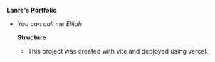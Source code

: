 **Lanre's Portfolio**

- _You can call me Elijah_

  **Structure**
  - This project was created with vite and deployed using vercel.
